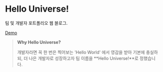 # Hello Universe!

팀 및 개발자 포트폴리오 웹 블로그. 

[Demo](https://hello-team3.firebaseapp.com)

>   **Why Hello Universe?**
>
> 개발자라면 꼭 한 번은 찍어보는 'Hello World' 에서 영감을 받아 기본에 충실하되, 더 나은 개발자로 성장하고자 팀 이름을 **Hello Universe!**로 정했습니다.



## 